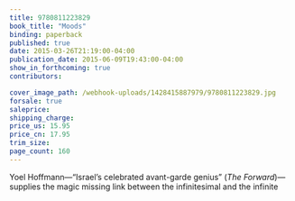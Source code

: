 ```yaml
---
title: 9780811223829
book_title: "Moods"
binding: paperback
published: true
date: 2015-03-26T21:19:00-04:00
publication_date: 2015-06-09T19:43:00-04:00
show_in_forthcoming: true
contributors:

cover_image_path: /webhook-uploads/1428415887979/9780811223829.jpg
forsale: true
saleprice:
shipping_charge:
price_us: 15.95
price_cn: 17.95
trim_size:
page_count: 160
---
```

Yoel Hoffmann—“Israel’s celebrated avant-garde genius” (_The Forward_)—supplies the magic missing link between the infinitesimal and the infinite

